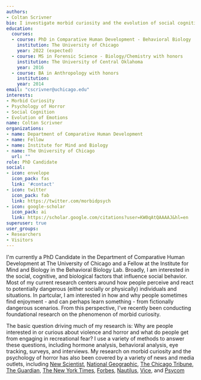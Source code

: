 ```yaml
---
authors:
- Coltan Scrivner
bio: I investigate morbid curiosity and the evolution of social cognition
education:
  courses:
  - course: PhD in Comparative Human Development - Behavioral Biology
    institution: The University of Chicago
    year: 2022 (expected)
  - course: MS in Forensic Science - Biology/Chemistry with honors
    institution: The University of Central Oklahoma
    year: 2016
  - course: BA in Anthropology with honors
    institution:
    year: 2014
email: "cscrivner@uchicago.edu"
interests:
- Morbid Curiosity
- Psychology of Horror
- Social Cognition
- Evolution of Emotions
name: Coltan Scrivner
organizations:
- name: Department of Comparative Human Development
- name: Fellow
- name: Institute for Mind and Biology
- name: The University of Chicago
  url: ""
role: PhD Candidate
social:
- icon: envelope
  icon_pack: fas
  link: '#contact'
- icon: twitter
  icon_pack: fab
  link: https://twitter.com/morbidpsych
- icon: google-scholar
  icon_pack: ai
  link: https://scholar.google.com/citations?user=KW0qAtQAAAAJ&hl=en
superuser: true
user_groups:
- Researchers
- Visitors
---
```


I'm currently a PhD Candidate in the Department of Comparative Human Development at The University of Chicago and a Fellow at the Institute for Mind and Biology in the Behavioral Biology Lab. Broadly, I am interested in the social, cognitive, and biological factors that influence social behavior. Most of my current research centers around how people perceive and react to potentially dangerous (either socially or physically) individuals and situations. In partcular, I am interested in how and why people sometimes find enjoyment - and can perhaps learn something - from fictionally dangerous scenarios. From this perspective, I've recently been conducting foundational research on the phenomenon of morbid curiosity. 

The basic question driving much of my research is: Why are people interested in or curious about violence and horror and what do people get from engaging in recreational fear? I use a variety of methods to answer these questions, including hormone analysis, behavioral analysis, eye tracking, surveys, and interviews. My research on morbid curiosity and the psychology of horror has also been covered by a variety of news and media outlets, including [New Scientist](https://www.newscientist.com/article/2247744-horror-movie-fans-are-better-at-coping-with-the-coronavirus-pandemic/), [National Geographic](https://www.nationalgeographic.com/science/2020/10/how-horror-movies-can-help-overcome-trauma-and-relieve-stress/), [The Chicago Tribune](https://www.chicagotribune.com/entertainment/ct-ent-morbid-curiosity-research-uchicago-20201014-l6br33nmrvffzmcpyndqbjfhqu-story.html), [The Guardian](https://www.theguardian.com/science/2020/jul/01/end-of-the-world-as-we-know-it-fans-of-apocalyptic-films), [The New York Times](https://www.nytimes.com/2020/08/20/movies/scary-movies-summer.html), [Forbes](https://www.forbes.com/sites/alisonescalante/2021/01/15/why-the-zombie-apocalypse-prepared-us-for-pandemic-coronavirus/?sh=2e24bb954d46), [Nautilus](http://nautil.us/issue/87/risk/horror-fans-have-more-fun-during-a-pandemic), [Vice](https://www.vice.com/en_ca/article/5dzvez/horror-movie-fans-are-more-equipped-to-deal-with-the-pandemic-study-says), and [Psycom](https://www.psycom.net/scary-movies-anxiety)
 
